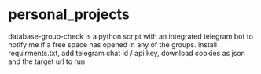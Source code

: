 # personal_projects
database-group-check Is a python script with an integrated telegram bot to notify me if a free space has opened in any of the groups.
install requirments.txt, add telegram chat id / api key, download cookies as json and the target url to run
